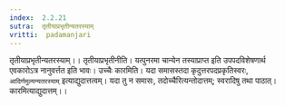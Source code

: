 ```yaml
---
index:  2.2.21
sutra:  तृतीयाप्रभृतीन्यतरस्याम्
vritti:  padamanjari
---
```


तृतीयाप्रभृतीन्यतरस्याम्।। तृतीयाप्रभृतीनीति। यत्पुनरमा चान्येन तस्याप्राप्त इति उपपदविशेषणार्थ एवकारोऽत्र नानुवर्त्तत इति भावः। उच्चैः कारमिति। यदा समासस्तदा कृदुत्तरपदप्रकृतिस्वरः, `आदिर्णमुल्यन्यतरस्याम्` इत्याद्युदात्तत्वम्। यदा तु न समासः, तदोच्चैरित्यन्तोदात्तम्; स्वरादिषु तथा पाठात्। कारमित्याद्युदात्तम्।।
